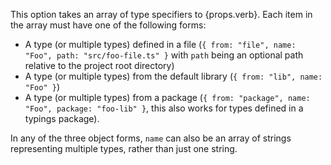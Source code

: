 This option takes an array of type specifiers to {props.verb}. Each item in the array must have one of the following forms:

- A type (or multiple types) defined in a file (`{ from: "file", name: "Foo", path: "src/foo-file.ts" }` with `path` being an optional path relative to the project root directory)
- A type (or multiple types) from the default library (`{ from: "lib", name: "Foo" }`)
- A type (or multiple types) from a package (`{ from: "package", name: "Foo", package: "foo-lib" }`, this also works for types defined in a typings package).

In any of the three object forms, `name` can also be an array of strings representing multiple types, rather than just one string.
